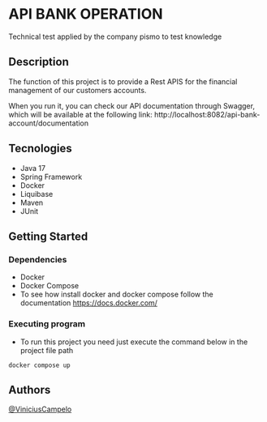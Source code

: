 
# API BANK OPERATION

Technical test applied by the company pismo to test knowledge

## Description

The function of this project is to provide a Rest APIS for the financial management
of our customers accounts.

When you run it, you can check our API documentation through Swagger, which will be available at the following link:
http://localhost:8082/api-bank-account/documentation

## Tecnologies

* Java 17
* Spring Framework
* Docker
* Liquibase
* Maven
* JUnit

## Getting Started

### Dependencies

* Docker
* Docker Compose
* To see how install docker and docker compose follow the documentation https://docs.docker.com/

### Executing program

* To run this project you need just execute the command below in the project file path
```
docker compose up
```

## Authors
[@ViniciusCampelo](https://www.linkedin.com/in/vin%C3%ADciuscampelo/)